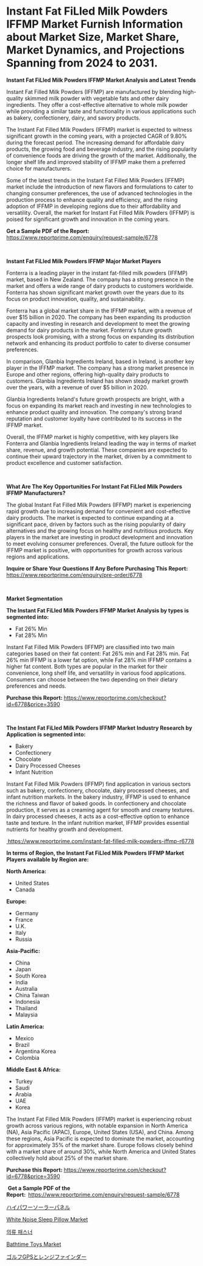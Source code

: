 <p><h1>Instant Fat FiLled Milk Powders IFFMP Market Furnish Information about Market Size, Market Share, Market Dynamics, and Projections Spanning from 2024 to 2031.</h1></p><p><strong>Instant Fat FiLled Milk Powders IFFMP Market Analysis and Latest Trends</strong></p>
<p><p>Instant Fat Filled Milk Powders (IFFMP) are manufactured by blending high-quality skimmed milk powder with vegetable fats and other dairy ingredients. They offer a cost-effective alternative to whole milk powder while providing a similar taste and functionality in various applications such as bakery, confectionery, dairy, and savory products.</p><p>The Instant Fat Filled Milk Powders (IFFMP) market is expected to witness significant growth in the coming years, with a projected CAGR of 9.80% during the forecast period. The increasing demand for affordable dairy products, the growing food and beverage industry, and the rising popularity of convenience foods are driving the growth of the market. Additionally, the longer shelf life and improved stability of IFFMP make them a preferred choice for manufacturers.</p><p>Some of the latest trends in the Instant Fat Filled Milk Powders (IFFMP) market include the introduction of new flavors and formulations to cater to changing consumer preferences, the use of advanced technologies in the production process to enhance quality and efficiency, and the rising adoption of IFFMP in developing regions due to their affordability and versatility. Overall, the market for Instant Fat Filled Milk Powders (IFFMP) is poised for significant growth and innovation in the coming years.</p></p>
<p><strong>Get a Sample PDF of the Report:&nbsp;</strong> <a href="https://www.reportprime.com/enquiry/request-sample/6778">https://www.reportprime.com/enquiry/request-sample/6778</a></p>
<p>&nbsp;</p>
<p><strong>Instant Fat FiLled Milk Powders IFFMP Major Market Players</strong></p>
<p><p>Fonterra is a leading player in the instant fat-filled milk powders (IFFMP) market, based in New Zealand. The company has a strong presence in the market and offers a wide range of dairy products to customers worldwide. Fonterra has shown significant market growth over the years due to its focus on product innovation, quality, and sustainability.</p><p>Fonterra has a global market share in the IFFMP market, with a revenue of over $15 billion in 2020. The company has been expanding its production capacity and investing in research and development to meet the growing demand for dairy products in the market. Fonterra's future growth prospects look promising, with a strong focus on expanding its distribution network and enhancing its product portfolio to cater to diverse consumer preferences.</p><p>In comparison, Glanbia Ingredients Ireland, based in Ireland, is another key player in the IFFMP market. The company has a strong market presence in Europe and other regions, offering high-quality dairy products to customers. Glanbia Ingredients Ireland has shown steady market growth over the years, with a revenue of over $5 billion in 2020.</p><p>Glanbia Ingredients Ireland's future growth prospects are bright, with a focus on expanding its market reach and investing in new technologies to enhance product quality and innovation. The company's strong brand reputation and customer loyalty have contributed to its success in the IFFMP market.</p><p>Overall, the IFFMP market is highly competitive, with key players like Fonterra and Glanbia Ingredients Ireland leading the way in terms of market share, revenue, and growth potential. These companies are expected to continue their upward trajectory in the market, driven by a commitment to product excellence and customer satisfaction.</p></p>
<p>&nbsp;</p>
<p><strong>What Are The Key Opportunities For Instant Fat FiLled Milk Powders IFFMP Manufacturers?</strong></p>
<p><p>The global Instant Fat Filled Milk Powders (IFFMP) market is experiencing rapid growth due to increasing demand for convenient and cost-effective dairy products. The market is expected to continue expanding at a significant pace, driven by factors such as the rising popularity of dairy alternatives and the growing focus on healthy and nutritious products. Key players in the market are investing in product development and innovation to meet evolving consumer preferences. Overall, the future outlook for the IFFMP market is positive, with opportunities for growth across various regions and applications.</p></p>
<p><strong>Inquire or Share Your Questions If Any Before Purchasing This Report:</strong> <a href="https://www.reportprime.com/enquiry/pre-order/6778">https://www.reportprime.com/enquiry/pre-order/6778</a></p>
<p>&nbsp;</p>
<p><strong>Market Segmentation</strong></p>
<p><strong>The Instant Fat FiLled Milk Powders IFFMP Market Analysis by types is segmented into:</strong></p>
<p><ul><li>Fat 26% Min</li><li>Fat 28% Min</li></ul></p>
<p><p>Instant Fat Filled Milk Powders (IFFMP) are classified into two main categories based on their fat content: Fat 26% min and Fat 28% min. Fat 26% min IFFMP is a lower fat option, while Fat 28% min IFFMP contains a higher fat content. Both types are popular in the market for their convenience, long shelf life, and versatility in various food applications. Consumers can choose between the two depending on their dietary preferences and needs.</p></p>
<p><strong>Purchase this Report:&nbsp;</strong><a href="https://www.reportprime.com/checkout?id=6778&price=3590">https://www.reportprime.com/checkout?id=6778&price=3590</a></p>
<p>&nbsp;</p>
<p><strong>The Instant Fat FiLled Milk Powders IFFMP Market Industry Research by Application is segmented into:</strong></p>
<p><ul><li>Bakery</li><li>Confectionery</li><li>Chocolate</li><li>Dairy Processed Cheeses</li><li>Infant Nutrition</li></ul></p>
<p><p>Instant Fat Filled Milk Powders (IFFMP) find application in various sectors such as bakery, confectionery, chocolate, dairy processed cheeses, and infant nutrition markets. In the bakery industry, IFFMP is used to enhance the richness and flavor of baked goods. In confectionery and chocolate production, it serves as a creaming agent for smooth and creamy textures. In dairy processed cheeses, it acts as a cost-effective option to enhance taste and texture. In the infant nutrition market, IFFMP provides essential nutrients for healthy growth and development.</p></p>
<p><a href="https://www.reportprime.com/instant-fat-filled-milk-powders-iffmp-r6778">&nbsp;https://www.reportprime.com/instant-fat-filled-milk-powders-iffmp-r6778</a></p>
<p><strong>In terms of Region, the Instant Fat FiLled Milk Powders IFFMP Market Players available by Region are:</strong></p>
<p>
    <p> <strong> North America: </strong>
        <ul>
            <li>United States</li>
            <li>Canada</li>
        </ul>
        </p> 
    <p> <strong> Europe: </strong>
        <ul>
            <li>Germany</li>
            <li>France</li>
            <li>U.K.</li>
            <li>Italy</li>
            <li>Russia</li>
        </ul>
        </p> 
    <p> <strong> Asia-Pacific: </strong>
        <ul>
            <li>China</li>
            <li>Japan</li>
            <li>South Korea</li>
            <li>India</li>
            <li>Australia</li>
            <li>China Taiwan</li>
            <li>Indonesia</li>
            <li>Thailand</li>
            <li>Malaysia</li>
        </ul>
        </p> 
    <p> <strong> Latin America: </strong>
        <ul>
            <li>Mexico</li>
            <li>Brazil</li>
            <li>Argentina Korea</li>
            <li>Colombia</li>
        </ul>
        </p> 
    <p> <strong> Middle East & Africa: </strong>
        <ul>
            <li>Turkey</li>
            <li>Saudi</li>
            <li>Arabia</li>
            <li>UAE</li>
            <li>Korea</li>
        </ul>
    </p>
    </p>
<p><p>The Instant Fat Filled Milk Powders (IFFMP) market is experiencing robust growth across various regions, with notable expansion in North America (NA), Asia Pacific (APAC), Europe, United States (USA), and China. Among these regions, Asia Pacific is expected to dominate the market, accounting for approximately 35% of the market share. Europe follows closely behind with a market share of around 30%, while North America and United States collectively hold about 25% of the market share.</p></p>
<p><strong>Purchase this Report: </strong><a href="https://www.reportprime.com/checkout?id=6778&price=3590">https://www.reportprime.com/checkout?id=6778&price=3590</a></p>
<p>&nbsp;<strong>Get a Sample PDF of the Report:&nbsp;&nbsp;</strong><a href="https://www.reportprime.com/enquiry/request-sample/6778">https://www.reportprime.com/enquiry/request-sample/6778</a></p>
<p><strong></strong></p>
<p><p><a href="https://github.com/vtbvgl20191192/Market-Research-Report-List-2/blob/main/122033475578.md">ハイパワーソーラーパネル</a></p><p><a href="https://issuu.com/reportprime-2/docs/white-noise-sleep-pillow-market-size-2030.pptx">White Noise Sleep Pillow Market</a></p><p><a href="https://github.com/joannescott9078/Market-Research-Report-List-1/blob/main/877918971775.md">의류 패스너</a></p><p><a href="https://issuu.com/reportprime-2/docs/bathtime-toys-market-size-2030.pptx">Bathtime Toys Market</a></p><p><a href="https://github.com/laurenreichert/Market-Research-Report-List-1/blob/main/881614875579.md">ゴルフGPSとレンジファインダー</a></p></p>